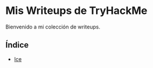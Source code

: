 # Mis Writeups de TryHackMe  

Bienvenido a mi colección de writeups.  

## Índice  

+ [Ice](THM-writeups/blob/main/Ice/IceWriteUp.md)

